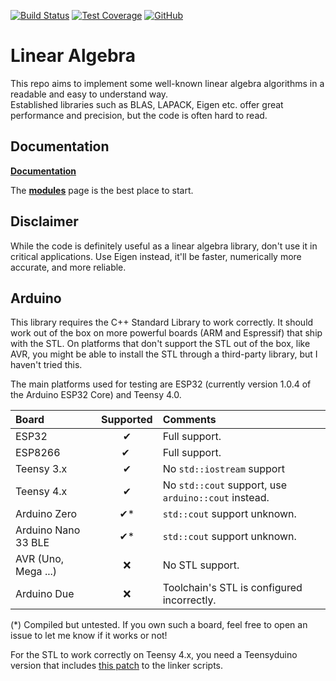[![Build Status](https://github.com/tttapa/Linear-Algebra/workflows/CI%20Tests/badge.svg)](https://github.com/tttapa/Linear-Algebra/actions)
[![Test Coverage](https://img.shields.io/endpoint?url=https://tttapa.github.io/Linear-Algebra/Coverage/shield.io.coverage.json)](https://tttapa.github.io/Linear-Algebra/Coverage/index.html)
[![GitHub](https://img.shields.io/github/stars/tttapa/Linear-Algebra?label=GitHub&logo=github)](https://github.com/tttapa/Linear-Algebra/tree/arduino)


# Linear Algebra

This repo aims to implement some well-known linear algebra algorithms in a 
readable and easy to understand way.  
Established libraries such as BLAS, LAPACK, Eigen etc. offer great performance
and precision, but the code is often hard to read.

## Documentation

[**Documentation**](https://tttapa.github.io/Linear-Algebra/arduino/Doxygen/index.html)

The [**modules**](https://tttapa.github.io/Linear-Algebra/arduino/Doxygen/modules.html)
page is the best place to start.

## Disclaimer

While the code is definitely useful as a linear algebra library, don't use it
in critical applications. Use Eigen instead, it'll be faster, numerically more
accurate, and more reliable.

## Arduino

This library requires the C++ Standard Library to work correctly. It should work
out of the box on more powerful boards (ARM and Espressif) that ship with the
STL. On platforms that don't support the STL out of the box, like AVR, you 
might be able to install the STL through a third-party library, but I haven't 
tried this.

The main platforms used for testing are ESP32 (currently version 1.0.4 of the
Arduino ESP32 Core) and Teensy 4.0.

|    Board            | Supported | Comments                                             |
|:--------------------|:---------:|:-----------------------------------------------------|
| ESP32               |     ✔     | Full support.                                        |
| ESP8266             |     ✔     | Full support.                                        |
| Teensy 3.x          |     ✔     | No `std::iostream` support                           |
| Teensy 4.x          |     ✔     | No `std::cout` support, use `arduino::cout` instead. |
| Arduino Zero        |     ✔*    | `std::cout` support unknown.                         |
| Arduino Nano 33 BLE |     ✔*    | `std::cout` support unknown.                         |
| AVR (Uno, Mega ...) |    ❌     | No STL support.                                      |
| Arduino Due         |    ❌     | Toolchain's STL is configured incorrectly.           |

(*) Compiled but untested. If you own such a board, feel free to open an issue
to let me know if it works or not!

For the STL to work correctly on Teensy 4.x, you need a Teensyduino version that
includes [this patch](https://github.com/PaulStoffregen/cores/commit/2f8568659cb7553ca12e5ca2d0358df9d30427a6) 
to the linker scripts.
